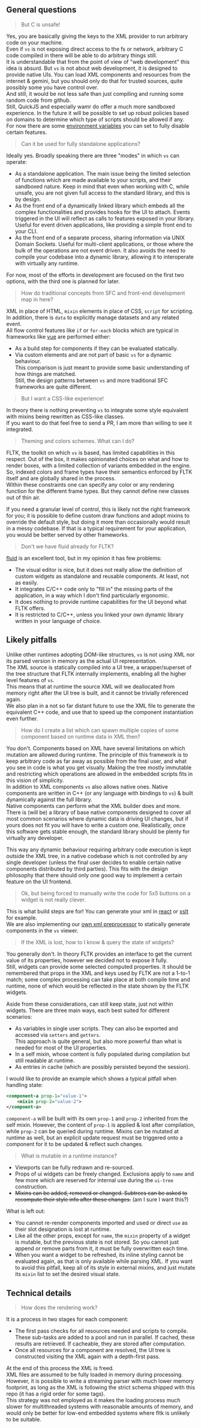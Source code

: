 ## General questions

> But C is unsafe!

Yes, you are basically giving the keys to the XML provider to run arbitrary code on your machine.  
Even if `vs` is not exposing direct access to the fs or network, arbitrary C code compiled in there will be able to do arbitrary things still.  
It is understandable that from the point of view of "web development" this idea is absurd. But `vs` is not about web development, it is designed to provide native UIs. You can load XML components and resources from the internet & gemini, but you should only do that for trusted sources, quite possibly some you have control over.  
And still, it would be not less safe than just compiling and running some random code from github.  
Still, QuickJS and especially wamr do offer a much more sandboxed experience. In the future it will be possible to set up robust policies based on domains to determine which type of scripts should be allowed if any.  
For now there are some [environment variables]() you can set to fully disable certain features.

> Can it be used for fully standalone applications?

Ideally yes. Broadly speaking there are three "modes" in which `vs` can operate:
- As a standalone application. The main issue being the limited selection of functions which are made available to your scripts, and their sandboxed nature. Keep in mind that even when working with C, while unsafe, you are not given full access to the standard library, and this is by design.
- As the front end of a dynamically linked library which embeds all the complex functionalities and provides hooks for the UI to attach. Events triggered in the UI will reflect as calls to features exposed in your library. Useful for event driven applications, like providing a simple front end to your CLI.
- As the front end of a separate process, sharing information via UNIX Domain Sockets. Useful for multi-client applications, or those where the bulk of the operations are not event driven. It also avoids the need to compile your codebase into a dynamic library, allowing it to interoperate with virtually any runtime.

For now, most of the efforts in development are focused on the first two options, with the third one is planned for later.

> How do traditional concepts from SFC and front-end development map in here?

XML in place of HTML, `mixin` elements in place of CSS, `script` for scripting. In addition, there is `data` to explicitly manage datasets and any related event.  
All flow control features like `if` or `for-each` blocks which are typical in frameworks like [vue](https://vuejs.org/) are performed either:
- As a build step for components if they can be evaluated statically.
- Via custom elements and are not part of basic `vs` for a dynamic behaviour.  
This comparison is just meant to provide some basic understanding of how things are matched.  
Still, the design patterns between `vs` and more traditional SFC frameworks are quite different.

> But I want a CSS-like experience!

In theory there is nothing preventing `vs` to integrate some style equivalent with mixins being rewritten as CSS-like classes.  
If you want to do that feel free to send a PR, I am more than willing to see it integrated.

> Theming and colors schemes. What can I do?

FLTK, the toolkit on which `vs` is based, has limited capabilities in this respect. Out of the box, it makes opinionated choices on what and how to render boxes, with a limited collection of variants embedded in the engine. So, indexed colors and frame types have their semantics enforced by FLTK itself and are globally shared in the process.  
Within these constraints one can specify any color or any rendering function for the different frame types. But they cannot define new classes out of thin air.  

If you need a granular level of control, this is likely not the right framework for you; it is possible to define custom draw functions and adopt mixins to override the default style, but doing it more than occasionally would result in a messy codebase. If that is a typical requirement for your application, you would be better served by other frameworks.

> Don't we have fluid already for FLTK?

[fluid](https://www.fltk.org/doc-1.4/fluid.html) is an excellent tool, but in my opinion it has few problems:
- The visual editor is nice, but it does not really allow the definition of custom widgets as standalone and reusable components. At least, not as easily.
- It integrates C/C++ code only to "fill in" the missing parts of the application, in a way which I don't find particularly ergonomic.
- It does nothing to provide runtime capabilities for the UI beyond what FLTK offers.
- It is restricted to C/C++, unless you linked your own dynamic library written in your language of choice.

## Likely pitfalls

Unlike other runtimes adopting DOM-like structures, `vs` is not using XML nor its parsed version in memory as the actual UI representation.  
The XML source is statically compiled into a UI tree, a wrapper/superset of the tree structure that FLTK internally implements, enabling all the higher level features of `vs`.  
This means that at runtime the source XML will we deallocated from memory right after the UI tree is built, and it cannot be trivially referenced again.  
We also plan in a not so far distant future to use the XML file to generate the equivalent C++ code, and use that to speed up the component instantiation even further.

> How do I create a list which can spawn multiple copies of some component based on runtime data in XML then?

You don't. Components based on XML have several limitations on which mutation are allowed during runtime. The principle of this framework is to keep arbitrary code as far away as possible from the final user, and what you see in code is what you get visually. Making the tree mostly immutable and restricting which operations are allowed in the embedded scripts fits in this vision of simplicity.  
In addition to XML components `vs` also allows native ones. Native components are written in C++ (or any language with bindings to `vs`) & built dynamically against the full library.  
Native components can perform what the XML builder does and more. There is (will be) a library of base native components designed to cover all most common scenarios where dynamic data is driving UI changes, but if yours does not fit you will have to write a custom one.
Realistically, once this software gets stable enough, the standard library should be plenty for virtually any developer.  

This way any dynamic behaviour requiring arbitrary code execution is kept outside the XML tree, in a native codebase which is not controlled by any single developer (unless the final user decides to enable certain native components distributed by third parties). This fits with the design philosophy that there should only one good way to implement a certain feature on the UI frontend.

> Ok, but being forced to manually write the code for 5x5 buttons on a widget is not really clever.

This is what build steps are for! You can generate your xml in [react](https://react.dev/) or [xslt](https://www.w3schools.com/xml/xsl_intro.asp) for example.  
We are also implementing our [own xml preprocessor](../experiments/preprocessor.cpp) to statically generate components in the `vs` viewer.  

> If the XML is lost, how to I know & query the state of widgets?

You generally don't. In theory FLTK provides an interface to get the current value of its properties, however we decided not to expose it fully.  
Still, widgets can provide some selected computed properties. It should be remembered that props in the XML and keys used by FLTK are not a 1-to-1 match; some complex processing can take place at both compile time and runtime, none of which would be reflected in the state shown by the FLTK widgets.  

Aside from these considerations, can still keep state, just not within widgets. There are three main ways, each best suited for different scenarios: 
- As variables in single user scripts. They can also be exported and accessed via `setters` and `getters`.  
  This approach is quite general, but also more powerful than what is needed for most of the UI properties.
- In a self mixin, whose content is fully populated during compilation but still readable at runtime.
- As entries in cache (which are possibly persisted beyond the session).

I would like to provide an example which shows a typical pitfall when handling state:
```xml
<component-a prop-1="value-1">
    <mixin prop-2="value-2">
</compoent-a>
```

`component-a` will be built with its own `prop-1` and `prop-2` inherited from the self mixin. However, the content of `prop-1` is applied & lost after compilation, while `prop-2` can be queried during runtime. Mixins can be mutated at runtime as well, but an explicit update request must be triggered onto a component for it to be updated & reflect such changes. 

> What is mutable in a runtime instance?

- Viewports can be fully redrawn and re-sourced.
- Props of ui widgets can be freely changed. Exclusions apply to `name` and few more which are reserved for internal use during the `ui-tree` construction.
- ~~Mixins can be added, removed or changed. Subtrees can be asked to recompute their style info after these changes.~~ (am I sure I want this?)

What is left out:
- You cannot re-render components imported and used or direct `use` as their slot designation is lost at runtime.
- Like all the other props, except for `name`, the `mixin` property of a widget is mutable, but the previous state is not stored. So you cannot just append or remove parts from it, it must be fully overwritten each time.
- When you want a widget to be refreshed, its inline styling cannot be evaluated again, as that is only available while parsing XML. If you want to avoid this pitfall, keep all of its style in external mixins, and just mutate its `mixin` list to set the desired visual state.


## Technical details

> How does the rendering work?

It is a process in two stages for each component:
- The first pass checks for all resources needed and scripts to compile. These sub-tasks are added to a pool and run in parallel. If cached, these results are retrieved. If cacheable, they are stored after computation.
- Once all resources for a component are resolved, the UI tree is constructed visiting the XML again with a depth-first pass.

At the end of this process the XML is freed.  
XML files are assumed to be fully loaded in memory during processing. However, it is possible to write a streaming parser with much lower memory footprint, as long as the XML is following the strict schema shipped with this repo (it has a rigid order for some tags).  
This strategy was not employed as it makes the loading process much slower for multithreaded systems with reasonable amounts of memory, and would only be better for low-end embedded systems where fltk is unlikely to be suitable.